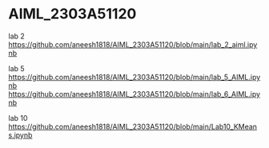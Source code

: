 # AIML_2303A51120

 lab 2 https://github.com/aneesh1818/AIML_2303A51120/blob/main/lab_2_aiml.ipynb






lab 5 https://github.com/aneesh1818/AIML_2303A51120/blob/main/lab_5_AIML.ipynb
https://github.com/aneesh1818/AIML_2303A51120/blob/main/lab_6_AIML.ipynb

lab 10
https://github.com/aneesh1818/AIML_2303A51120/blob/main/Lab10_KMeans.ipynb


